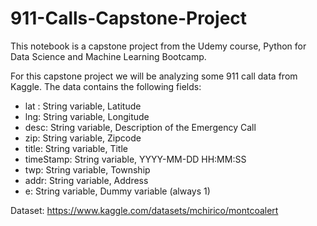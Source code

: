 # 911-Calls-Capstone-Project
This notebook is a capstone project from the Udemy course, Python for Data Science and Machine Learning Bootcamp.

For this capstone project we will be analyzing some 911 call data from Kaggle. The data contains the following fields:

- lat : String variable, Latitude
- lng: String variable, Longitude
- desc: String variable, Description of the Emergency Call
- zip: String variable, Zipcode
- title: String variable, Title
- timeStamp: String variable, YYYY-MM-DD HH:MM:SS
- twp: String variable, Township
- addr: String variable, Address
- e: String variable, Dummy variable (always 1)

Dataset: https://www.kaggle.com/datasets/mchirico/montcoalert
